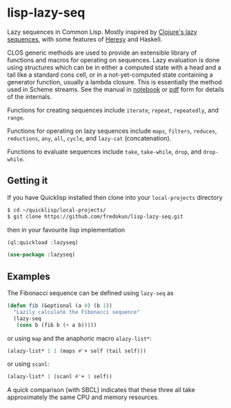 # lisp-lazy-seq

Lazy sequences in Common Lisp. Mostly inspired by 
[Clojure's lazy sequences](http://clojure-doc.org/articles/language/laziness.html), with 
some features of [Heresy](http://cl-heresy.sourceforge.net/Heresy.htm) and Haskell.

CLOS generic methods are used to provide an extensible
library of functions and macros for operating on sequences. Lazy
evaluation is done using structures which can be in either a computed
state with a head and a tail like a standard cons cell, or in a
not-yet-computed state containing a generator function, usually a
lambda closure. This is essentially the method used in Scheme streams.
See the manual in [notebook](lisp-lazy-seq.ipynb) or
[pdf](lisp-lazy-seq.pdf) form for details of the internals. 

Functions for creating sequences include `iterate`, `repeat`, 
`repeatedly`, and `range`.

Functions for operating on lazy sequences include `maps`, `filters`,
`reduces`, `reductions`, `any`, `all`, `cycle`, and `lazy-cat`
(concatenation).

Functions to evaluate sequences include `take`, `take-while`, `drop`,
and `drop-while`.

## Getting it

If you have Quicklisp installed then clone into your `local-projects`
directory

```bash
$ cd ~/quicklisp/local-projects/
$ git clone https://github.com/fredokun/lisp-lazy-seq.git 
```

then in your favourite lisp implementation

```lisp
(ql:quickload :lazyseq)

(use-package :lazyseq)
```

## Examples

The Fibonacci sequence can be defined using `lazy-seq` as

```lisp
(defun fib (&optional (a 0) (b 1))
  "Lazily calculate the Fibonacci sequence"
  (lazy-seq
   (cons b (fib b (+ a b)))))
```

or using `map` and the anaphoric macro `alazy-list*`:

```lisp
(alazy-list* 1 1 (maps #'+ self (tail self)))
```

or using `scanl`:

```lisp
(alazy-list* 1 (scanl #'+ 1 self))
```

A quick comparison (with SBCL) indicates that these three all take approximately the same
CPU and memory resources.
